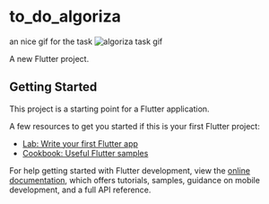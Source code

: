 # to_do_algoriza
an nice gif for the task
![algoriza task gif](https://user-images.githubusercontent.com/90985995/181443720-5e90d390-88e2-44ab-91b5-eaa79ec5e4c4.gif)

A new Flutter project.

## Getting Started

This project is a starting point for a Flutter application.

A few resources to get you started if this is your first Flutter project:

- [Lab: Write your first Flutter app](https://docs.flutter.dev/get-started/codelab)
- [Cookbook: Useful Flutter samples](https://docs.flutter.dev/cookbook)

For help getting started with Flutter development, view the
[online documentation](https://docs.flutter.dev/), which offers tutorials,
samples, guidance on mobile development, and a full API reference.
